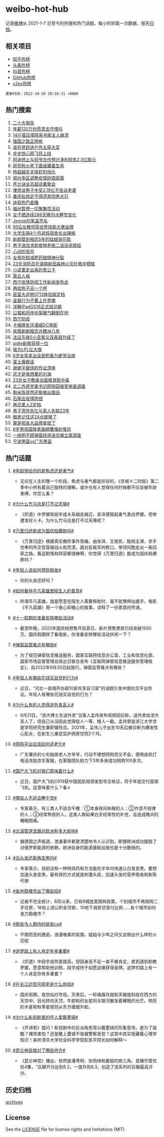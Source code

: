 # weibo-hot-hub

记录[微博](https://www.weibo.com)从 2021-1-7 日至今的热搜和热门话题。每小时抓取一次数据，按天[归档](archives)。

## 相关项目

- [知乎热榜](https://github.com/lonnyzhang423/zhihu-hot-hub)
- [头条热榜](https://github.com/lonnyzhang423/toutiao-hot-hub)
- [抖音热榜](https://github.com/lonnyzhang423/douyin-hot-hub)
- [GitHub热榜](https://github.com/lonnyzhang423/github-hot-hub)
- [v2ex热榜](https://github.com/lonnyzhang423/v2ex-hot-hub)


`更新时间：2022-10-26 20:16:31 +0800`

## 热门搜索

1. [二十大报告](https://m.weibo.cn/search?containerid=100103type%3D1%26t%3D10%26q%3D%23%E4%BA%8C%E5%8D%81%E5%A4%A7%E6%8A%A5%E5%91%8A%23&stream_entry_id=51&isnewpage=1&extparam=seat%3D1%26pos%3D0%26cate%3D10103%26filter_type%3Drealtimehot%26dgr%3D0%26c_type%3D51%26display_time%3D1666786590%26pre_seqid%3D1666786590366026574678&luicode=10000011&lfid=106003type%253D25%2526t%253D3%2526disable_hot%253D1%2526filter_type%253Drealtimehot)
1. [年薪120万你愿意去守塔吗](https://m.weibo.cn/search?containerid=100103type%3D1%26t%3D10%26q%3D%23%E5%B9%B4%E8%96%AA120%E4%B8%87%E4%BD%A0%E6%84%BF%E6%84%8F%E5%8E%BB%E5%AE%88%E5%A1%94%E5%90%97%23&stream_entry_id=31&isnewpage=1&extparam=seat%3D1%26realpos%3D1%26lcate%3D5001%26c_type%3D31%26q%3D%2523%25E5%25B9%25B4%25E8%2596%25AA120%25E4%25B8%2587%25E4%25BD%25A0%25E6%2584%25BF%25E6%2584%258F%25E5%258E%25BB%25E5%25AE%2588%25E5%25A1%2594%25E5%2590%2597%2523%26pos%3D0%26cate%3D0%26filter_type%3Drealtimehot%26flag%3D16%26band_rank%3D1%26dgr%3D0%26display_time%3D1666786590%26pre_seqid%3D1666786590366026574678&luicode=10000011&lfid=106003type%253D25%2526t%253D3%2526disable_hot%253D1%2526filter_type%253Drealtimehot)
1. [14斤猫压塌简易书架主人崩溃](https://m.weibo.cn/search?containerid=100103type%3D1%26t%3D10%26q%3D%2314%E6%96%A4%E7%8C%AB%E5%8E%8B%E5%A1%8C%E7%AE%80%E6%98%93%E4%B9%A6%E6%9E%B6%E4%B8%BB%E4%BA%BA%E5%B4%A9%E6%BA%83%23&stream_entry_id=31&isnewpage=1&extparam=seat%3D1%26realpos%3D2%26lcate%3D5001%26c_type%3D31%26q%3D%252314%25E6%2596%25A4%25E7%258C%25AB%25E5%258E%258B%25E5%25A1%258C%25E7%25AE%2580%25E6%2598%2593%25E4%25B9%25A6%25E6%259E%25B6%25E4%25B8%25BB%25E4%25BA%25BA%25E5%25B4%25A9%25E6%25BA%2583%2523%26pos%3D1%26cate%3D0%26filter_type%3Drealtimehot%26flag%3D0%26band_rank%3D2%26dgr%3D0%26display_time%3D1666786590%26pre_seqid%3D1666786590366026574678&luicode=10000011&lfid=106003type%253D25%2526t%253D3%2526disable_hot%253D1%2526filter_type%253Drealtimehot)
1. [强国之路正扬帆](https://m.weibo.cn/search?containerid=100103type%3D1%26t%3D10%26q%3D%23%E5%BC%BA%E5%9B%BD%E4%B9%8B%E8%B7%AF%E6%AD%A3%E6%89%AC%E5%B8%86%23&stream_entry_id=31&isnewpage=1&extparam=seat%3D1%26realpos%3D3%26lcate%3D5001%26c_type%3D31%26q%3D%2523%25E5%25BC%25BA%25E5%259B%25BD%25E4%25B9%258B%25E8%25B7%25AF%25E6%25AD%25A3%25E6%2589%25AC%25E5%25B8%2586%2523%26pos%3D2%26cate%3D0%26filter_type%3Drealtimehot%26flag%3D1%26band_rank%3D3%26dgr%3D0%26display_time%3D1666786590%26pre_seqid%3D1666786590366026574678&luicode=10000011&lfid=106003type%253D25%2526t%253D3%2526disable_hot%253D1%2526filter_type%253Drealtimehot)
1. [波司登舒适户外五获大奖](https://m.weibo.cn/search?containerid=100103type%3D1%26t%3D10%26q%3D%23%E6%B3%A2%E5%8F%B8%E7%99%BB%E8%88%92%E9%80%82%E6%88%B7%E5%A4%96%E4%BA%94%E8%8E%B7%E5%A4%A7%E5%A5%96%23&stream_entry_id=31&isnewpage=1&extparam=seat%3D1%26dgr%3D0%26lcate%3D5001%26c_type%3D31%26q%3D%2523%25E6%25B3%25A2%25E5%258F%25B8%25E7%2599%25BB%25E8%2588%2592%25E9%2580%2582%25E6%2588%25B7%25E5%25A4%2596%25E4%25BA%2594%25E8%258E%25B7%25E5%25A4%25A7%25E5%25A5%2596%2523%26pos%3D3%26cate%3D0%26filter_type%3Drealtimehot%26adid%3D168965%26band_rank%3D4%26topic_ad%3D1%26display_time%3D1666786590%26pre_seqid%3D1666786590366026574678&luicode=10000011&lfid=106003type%253D25%2526t%253D3%2526disable_hot%253D1%2526filter_type%253Drealtimehot)
1. [步步惊心网飞将上线](https://m.weibo.cn/search?containerid=100103type%3D1%26t%3D10%26q%3D%23%E6%AD%A5%E6%AD%A5%E6%83%8A%E5%BF%83%E7%BD%91%E9%A3%9E%E5%B0%86%E4%B8%8A%E7%BA%BF%23&stream_entry_id=31&isnewpage=1&extparam=seat%3D1%26realpos%3D4%26lcate%3D5001%26c_type%3D31%26q%3D%2523%25E6%25AD%25A5%25E6%25AD%25A5%25E6%2583%258A%25E5%25BF%2583%25E7%25BD%2591%25E9%25A3%259E%25E5%25B0%2586%25E4%25B8%258A%25E7%25BA%25BF%2523%26pos%3D4%26cate%3D0%26filter_type%3Drealtimehot%26flag%3D1%26band_rank%3D4%26dgr%3D0%26display_time%3D1666786590%26pre_seqid%3D1666786590366026574678&luicode=10000011&lfid=106003type%253D25%2526t%253D3%2526disable_hot%253D1%2526filter_type%253Drealtimehot)
1. [阿迪终止与侃爷合作预计净利损失2.5亿欧元](https://m.weibo.cn/search?containerid=100103type%3D1%26t%3D10%26q%3D%23%E9%98%BF%E8%BF%AA%E7%BB%88%E6%AD%A2%E4%B8%8E%E4%BE%83%E7%88%B7%E5%90%88%E4%BD%9C%E9%A2%84%E8%AE%A1%E5%87%80%E5%88%A9%E6%8D%9F%E5%A4%B12.5%E4%BA%BF%E6%AC%A7%E5%85%83%23&stream_entry_id=31&isnewpage=1&extparam=seat%3D1%26realpos%3D5%26lcate%3D5001%26c_type%3D31%26q%3D%2523%25E9%2598%25BF%25E8%25BF%25AA%25E7%25BB%2588%25E6%25AD%25A2%25E4%25B8%258E%25E4%25BE%2583%25E7%2588%25B7%25E5%2590%2588%25E4%25BD%259C%25E9%25A2%2584%25E8%25AE%25A1%25E5%2587%2580%25E5%2588%25A9%25E6%258D%259F%25E5%25A4%25B12.5%25E4%25BA%25BF%25E6%25AC%25A7%25E5%2585%2583%2523%26pos%3D5%26cate%3D0%26filter_type%3Drealtimehot%26flag%3D1%26band_rank%3D5%26dgr%3D0%26display_time%3D1666786590%26pre_seqid%3D1666786590366026574678&luicode=10000011&lfid=106003type%253D25%2526t%253D3%2526disable_hot%253D1%2526filter_type%253Drealtimehot)
1. [研究称火星下面或藏着生命](https://m.weibo.cn/search?containerid=100103type%3D1%26t%3D10%26q%3D%23%E7%A0%94%E7%A9%B6%E7%A7%B0%E7%81%AB%E6%98%9F%E4%B8%8B%E9%9D%A2%E6%88%96%E8%97%8F%E7%9D%80%E7%94%9F%E5%91%BD%23&stream_entry_id=31&isnewpage=1&extparam=seat%3D1%26realpos%3D6%26lcate%3D5001%26c_type%3D31%26q%3D%2523%25E7%25A0%2594%25E7%25A9%25B6%25E7%25A7%25B0%25E7%2581%25AB%25E6%2598%259F%25E4%25B8%258B%25E9%259D%25A2%25E6%2588%2596%25E8%2597%258F%25E7%259D%2580%25E7%2594%259F%25E5%2591%25BD%2523%26pos%3D6%26cate%3D0%26filter_type%3Drealtimehot%26flag%3D0%26band_rank%3D6%26dgr%3D0%26display_time%3D1666786590%26pre_seqid%3D1666786590366026574678&luicode=10000011&lfid=106003type%253D25%2526t%253D3%2526disable_hot%253D1%2526filter_type%253Drealtimehot)
1. [杨超越冬天嗦虾的快乐](https://m.weibo.cn/search?containerid=100103type%3D1%26t%3D10%26q%3D%23%E6%9D%A8%E8%B6%85%E8%B6%8A%E5%86%AC%E5%A4%A9%E5%97%A6%E8%99%BE%E7%9A%84%E5%BF%AB%E4%B9%90%23&stream_entry_id=31&isnewpage=1&extparam=seat%3D1%26dgr%3D0%26lcate%3D5001%26c_type%3D31%26q%3D%2523%25E6%259D%25A8%25E8%25B6%2585%25E8%25B6%258A%25E5%2586%25AC%25E5%25A4%25A9%25E5%2597%25A6%25E8%2599%25BE%25E7%259A%2584%25E5%25BF%25AB%25E4%25B9%2590%2523%26pos%3D7%26cate%3D0%26filter_type%3Drealtimehot%26adid%3D169069%26band_rank%3D7%26topic_ad%3D1%26display_time%3D1666786590%26pre_seqid%3D1666786590366026574678&luicode=10000011&lfid=106003type%253D25%2526t%253D3%2526disable_hot%253D1%2526filter_type%253Drealtimehot)
1. [郑州多区调整疫情防控政策](https://m.weibo.cn/search?containerid=100103type%3D1%26t%3D10%26q%3D%23%E9%83%91%E5%B7%9E%E5%A4%9A%E5%8C%BA%E8%B0%83%E6%95%B4%E7%96%AB%E6%83%85%E9%98%B2%E6%8E%A7%E6%94%BF%E7%AD%96%23&stream_entry_id=31&isnewpage=1&extparam=seat%3D1%26realpos%3D7%26lcate%3D5001%26c_type%3D31%26q%3D%2523%25E9%2583%2591%25E5%25B7%259E%25E5%25A4%259A%25E5%258C%25BA%25E8%25B0%2583%25E6%2595%25B4%25E7%2596%25AB%25E6%2583%2585%25E9%2598%25B2%25E6%258E%25A7%25E6%2594%25BF%25E7%25AD%2596%2523%26pos%3D8%26cate%3D0%26filter_type%3Drealtimehot%26flag%3D0%26band_rank%3D7%26dgr%3D0%26display_time%3D1666786590%26pre_seqid%3D1666786590366026574678&luicode=10000011&lfid=106003type%253D25%2526t%253D3%2526disable_hot%253D1%2526filter_type%253Drealtimehot)
1. [苍兰诀全员超话重聚会](https://m.weibo.cn/search?containerid=100103type%3D1%26t%3D10%26q%3D%23%E8%8B%8D%E5%85%B0%E8%AF%80%E5%85%A8%E5%91%98%E8%B6%85%E8%AF%9D%E9%87%8D%E8%81%9A%E4%BC%9A%23&stream_entry_id=31&isnewpage=1&extparam=seat%3D1%26realpos%3D8%26lcate%3D5001%26c_type%3D31%26q%3D%2523%25E8%258B%258D%25E5%2585%25B0%25E8%25AF%2580%25E5%2585%25A8%25E5%2591%2598%25E8%25B6%2585%25E8%25AF%259D%25E9%2587%258D%25E8%2581%259A%25E4%25BC%259A%2523%26pos%3D9%26cate%3D0%26filter_type%3Drealtimehot%26flag%3D0%26band_rank%3D8%26dgr%3D0%26display_time%3D1666786590%26pre_seqid%3D1666786590366026574678&luicode=10000011&lfid=106003type%253D25%2526t%253D3%2526disable_hot%253D1%2526filter_type%253Drealtimehot)
1. [律师谈男子中奖2.19亿不告诉老婆](https://m.weibo.cn/search?containerid=100103type%3D1%26t%3D10%26q%3D%23%E5%BE%8B%E5%B8%88%E8%B0%88%E7%94%B7%E5%AD%90%E4%B8%AD%E5%A5%962.19%E4%BA%BF%E4%B8%8D%E5%91%8A%E8%AF%89%E8%80%81%E5%A9%86%23&stream_entry_id=31&isnewpage=1&extparam=seat%3D1%26realpos%3D9%26lcate%3D5001%26c_type%3D31%26q%3D%2523%25E5%25BE%258B%25E5%25B8%2588%25E8%25B0%2588%25E7%2594%25B7%25E5%25AD%2590%25E4%25B8%25AD%25E5%25A5%25962.19%25E4%25BA%25BF%25E4%25B8%258D%25E5%2591%258A%25E8%25AF%2589%25E8%2580%2581%25E5%25A9%2586%2523%26pos%3D10%26cate%3D0%26filter_type%3Drealtimehot%26flag%3D0%26band_rank%3D9%26dgr%3D0%26display_time%3D1666786590%26pre_seqid%3D1666786590366026574678&luicode=10000011&lfid=106003type%253D25%2526t%253D3%2526disable_hot%253D1%2526filter_type%253Drealtimehot)
1. [重庆拟规定不得遗弃饲养犬只](https://m.weibo.cn/search?containerid=100103type%3D1%26t%3D10%26q%3D%23%E9%87%8D%E5%BA%86%E6%8B%9F%E8%A7%84%E5%AE%9A%E4%B8%8D%E5%BE%97%E9%81%97%E5%BC%83%E9%A5%B2%E5%85%BB%E7%8A%AC%E5%8F%AA%23&stream_entry_id=31&isnewpage=1&extparam=seat%3D1%26realpos%3D10%26lcate%3D5001%26c_type%3D31%26q%3D%2523%25E9%2587%258D%25E5%25BA%2586%25E6%258B%259F%25E8%25A7%2584%25E5%25AE%259A%25E4%25B8%258D%25E5%25BE%2597%25E9%2581%2597%25E5%25BC%2583%25E9%25A5%25B2%25E5%2585%25BB%25E7%258A%25AC%25E5%258F%25AA%2523%26pos%3D11%26cate%3D0%26filter_type%3Drealtimehot%26flag%3D0%26band_rank%3D10%26dgr%3D0%26display_time%3D1666786590%26pre_seqid%3D1666786590366026574678&luicode=10000011&lfid=106003type%253D25%2526t%253D3%2526disable_hot%253D1%2526filter_type%253Drealtimehot)
1. [迪丽热巴直播](https://m.weibo.cn/search?containerid=100103type%3D1%26t%3D10%26q%3D%E8%BF%AA%E4%B8%BD%E7%83%AD%E5%B7%B4%E7%9B%B4%E6%92%AD&stream_entry_id=31&isnewpage=1&extparam=seat%3D1%26realpos%3D11%26lcate%3D5001%26c_type%3D31%26q%3D%25E8%25BF%25AA%25E4%25B8%25BD%25E7%2583%25AD%25E5%25B7%25B4%25E7%259B%25B4%25E6%2592%25AD%26pos%3D12%26cate%3D0%26filter_type%3Drealtimehot%26flag%3D1%26band_rank%3D11%26dgr%3D0%26display_time%3D1666786590%26pre_seqid%3D1666786590366026574678&luicode=10000011&lfid=106003type%253D25%2526t%253D3%2526disable_hot%253D1%2526filter_type%253Drealtimehot)
1. [福州暂停一切聚集性活动](https://m.weibo.cn/search?containerid=100103type%3D1%26t%3D10%26q%3D%23%E7%A6%8F%E5%B7%9E%E6%9A%82%E5%81%9C%E4%B8%80%E5%88%87%E8%81%9A%E9%9B%86%E6%80%A7%E6%B4%BB%E5%8A%A8%23&stream_entry_id=31&isnewpage=1&extparam=seat%3D1%26realpos%3D12%26lcate%3D5001%26c_type%3D31%26q%3D%2523%25E7%25A6%258F%25E5%25B7%259E%25E6%259A%2582%25E5%2581%259C%25E4%25B8%2580%25E5%2588%2587%25E8%2581%259A%25E9%259B%2586%25E6%2580%25A7%25E6%25B4%25BB%25E5%258A%25A8%2523%26pos%3D13%26cate%3D0%26filter_type%3Drealtimehot%26flag%3D1%26band_rank%3D12%26dgr%3D0%26display_time%3D1666786590%26pre_seqid%3D1666786590366026574678&luicode=10000011&lfid=106003type%253D25%2526t%253D3%2526disable_hot%253D1%2526filter_type%253Drealtimehot)
1. [女子晒连续286天晚10点睡觉变化](https://m.weibo.cn/search?containerid=100103type%3D1%26t%3D10%26q%3D%23%E5%A5%B3%E5%AD%90%E6%99%92%E8%BF%9E%E7%BB%AD286%E5%A4%A9%E6%99%9A10%E7%82%B9%E7%9D%A1%E8%A7%89%E5%8F%98%E5%8C%96%23&stream_entry_id=31&isnewpage=1&extparam=seat%3D1%26realpos%3D13%26lcate%3D5001%26c_type%3D31%26q%3D%2523%25E5%25A5%25B3%25E5%25AD%2590%25E6%2599%2592%25E8%25BF%259E%25E7%25BB%25AD286%25E5%25A4%25A9%25E6%2599%259A10%25E7%2582%25B9%25E7%259D%25A1%25E8%25A7%2589%25E5%258F%2598%25E5%258C%2596%2523%26pos%3D14%26cate%3D0%26filter_type%3Drealtimehot%26flag%3D0%26band_rank%3D13%26dgr%3D0%26display_time%3D1666786590%26pre_seqid%3D1666786590366026574678&luicode=10000011&lfid=106003type%253D25%2526t%253D3%2526disable_hot%253D1%2526filter_type%253Drealtimehot)
1. [Jennie叼笔盖签名](https://m.weibo.cn/search?containerid=100103type%3D1%26t%3D10%26q%3D%23Jennie%E5%8F%BC%E7%AC%94%E7%9B%96%E7%AD%BE%E5%90%8D%23&stream_entry_id=31&isnewpage=1&extparam=seat%3D1%26realpos%3D14%26lcate%3D5001%26c_type%3D31%26q%3D%2523Jennie%25E5%258F%25BC%25E7%25AC%2594%25E7%259B%2596%25E7%25AD%25BE%25E5%2590%258D%2523%26pos%3D15%26cate%3D0%26filter_type%3Drealtimehot%26flag%3D1%26band_rank%3D14%26dgr%3D0%26display_time%3D1666786590%26pre_seqid%3D1666786590366026574678&luicode=10000011&lfid=106003type%253D25%2526t%253D3%2526disable_hot%253D1%2526filter_type%253Drealtimehot)
1. [95后女教师获世界技能大赛金牌](https://m.weibo.cn/search?containerid=100103type%3D1%26t%3D10%26q%3D%2395%E5%90%8E%E5%A5%B3%E6%95%99%E5%B8%88%E8%8E%B7%E4%B8%96%E7%95%8C%E6%8A%80%E8%83%BD%E5%A4%A7%E8%B5%9B%E9%87%91%E7%89%8C%23&stream_entry_id=31&isnewpage=1&extparam=seat%3D1%26realpos%3D15%26lcate%3D5001%26c_type%3D31%26q%3D%252395%25E5%2590%258E%25E5%25A5%25B3%25E6%2595%2599%25E5%25B8%2588%25E8%258E%25B7%25E4%25B8%2596%25E7%2595%258C%25E6%258A%2580%25E8%2583%25BD%25E5%25A4%25A7%25E8%25B5%259B%25E9%2587%2591%25E7%2589%258C%2523%26pos%3D16%26cate%3D0%26filter_type%3Drealtimehot%26adid%3D169159%26flag%3D0%26band_rank%3D15%26dgr%3D0%26display_time%3D1666786590%26pre_seqid%3D1666786590366026574678&luicode=10000011&lfid=106003type%253D25%2526t%253D3%2526disable_hot%253D1%2526filter_type%253Drealtimehot)
1. [大学生隔4个月返校宿舍长出辣椒](https://m.weibo.cn/search?containerid=100103type%3D1%26t%3D10%26q%3D%23%E5%A4%A7%E5%AD%A6%E7%94%9F%E9%9A%944%E4%B8%AA%E6%9C%88%E8%BF%94%E6%A0%A1%E5%AE%BF%E8%88%8D%E9%95%BF%E5%87%BA%E8%BE%A3%E6%A4%92%23&stream_entry_id=31&isnewpage=1&extparam=seat%3D1%26realpos%3D16%26lcate%3D5001%26c_type%3D31%26q%3D%2523%25E5%25A4%25A7%25E5%25AD%25A6%25E7%2594%259F%25E9%259A%25944%25E4%25B8%25AA%25E6%259C%2588%25E8%25BF%2594%25E6%25A0%25A1%25E5%25AE%25BF%25E8%2588%258D%25E9%2595%25BF%25E5%2587%25BA%25E8%25BE%25A3%25E6%25A4%2592%2523%26pos%3D17%26cate%3D0%26filter_type%3Drealtimehot%26flag%3D1%26band_rank%3D16%26dgr%3D0%26display_time%3D1666786590%26pre_seqid%3D1666786590366026574678&luicode=10000011&lfid=106003type%253D25%2526t%253D3%2526disable_hot%253D1%2526filter_type%253Drealtimehot)
1. [新郎娶到相恋5年的姑娘哭花脸](https://m.weibo.cn/search?containerid=100103type%3D1%26t%3D10%26q%3D%23%E6%96%B0%E9%83%8E%E5%A8%B6%E5%88%B0%E7%9B%B8%E6%81%8B5%E5%B9%B4%E7%9A%84%E5%A7%91%E5%A8%98%E5%93%AD%E8%8A%B1%E8%84%B8%23&stream_entry_id=31&isnewpage=1&extparam=seat%3D1%26realpos%3D17%26lcate%3D5001%26c_type%3D31%26q%3D%2523%25E6%2596%25B0%25E9%2583%258E%25E5%25A8%25B6%25E5%2588%25B0%25E7%259B%25B8%25E6%2581%258B5%25E5%25B9%25B4%25E7%259A%2584%25E5%25A7%2591%25E5%25A8%2598%25E5%2593%25AD%25E8%258A%25B1%25E8%2584%25B8%2523%26pos%3D18%26cate%3D0%26filter_type%3Drealtimehot%26flag%3D0%26band_rank%3D17%26dgr%3D0%26display_time%3D1666786590%26pre_seqid%3D1666786590366026574678&luicode=10000011&lfid=106003type%253D25%2526t%253D3%2526disable_hot%253D1%2526filter_type%253Drealtimehot)
1. [男子进店求助食物老板二话没说就给](https://m.weibo.cn/search?containerid=100103type%3D1%26t%3D10%26q%3D%23%E7%94%B7%E5%AD%90%E8%BF%9B%E5%BA%97%E6%B1%82%E5%8A%A9%E9%A3%9F%E7%89%A9%E8%80%81%E6%9D%BF%E4%BA%8C%E8%AF%9D%E6%B2%A1%E8%AF%B4%E5%B0%B1%E7%BB%99%23&stream_entry_id=31&isnewpage=1&extparam=seat%3D1%26realpos%3D18%26lcate%3D5001%26c_type%3D31%26q%3D%2523%25E7%2594%25B7%25E5%25AD%2590%25E8%25BF%259B%25E5%25BA%2597%25E6%25B1%2582%25E5%258A%25A9%25E9%25A3%259F%25E7%2589%25A9%25E8%2580%2581%25E6%259D%25BF%25E4%25BA%258C%25E8%25AF%259D%25E6%25B2%25A1%25E8%25AF%25B4%25E5%25B0%25B1%25E7%25BB%2599%2523%26pos%3D19%26cate%3D0%26filter_type%3Drealtimehot%26flag%3D1%26band_rank%3D18%26dgr%3D0%26display_time%3D1666786590%26pre_seqid%3D1666786590366026574678&luicode=10000011&lfid=106003type%253D25%2526t%253D3%2526disable_hot%253D1%2526filter_type%253Drealtimehot)
1. [心动的信号](https://m.weibo.cn/search?containerid=100103type%3D1%26t%3D10%26q%3D%23%E5%BF%83%E5%8A%A8%E7%9A%84%E4%BF%A1%E5%8F%B7%23&stream_entry_id=31&isnewpage=1&extparam=seat%3D1%26realpos%3D19%26lcate%3D5001%26c_type%3D31%26q%3D%2523%25E5%25BF%2583%25E5%258A%25A8%25E7%259A%2584%25E4%25BF%25A1%25E5%258F%25B7%2523%26pos%3D20%26cate%3D0%26filter_type%3Drealtimehot%26flag%3D1%26band_rank%3D19%26dgr%3D0%26display_time%3D1666786590%26pre_seqid%3D1666786590366026574678&luicode=10000011&lfid=106003type%253D25%2526t%253D3%2526disable_hot%253D1%2526filter_type%253Drealtimehot)
1. [女孩吃假减肥药致精神分裂](https://m.weibo.cn/search?containerid=100103type%3D1%26t%3D10%26q%3D%23%E5%A5%B3%E5%AD%A9%E5%90%83%E5%81%87%E5%87%8F%E8%82%A5%E8%8D%AF%E8%87%B4%E7%B2%BE%E7%A5%9E%E5%88%86%E8%A3%82%23&stream_entry_id=31&isnewpage=1&extparam=seat%3D1%26realpos%3D20%26lcate%3D5001%26c_type%3D31%26q%3D%2523%25E5%25A5%25B3%25E5%25AD%25A9%25E5%2590%2583%25E5%2581%2587%25E5%2587%258F%25E8%2582%25A5%25E8%258D%25AF%25E8%2587%25B4%25E7%25B2%25BE%25E7%25A5%259E%25E5%2588%2586%25E8%25A3%2582%2523%26pos%3D21%26cate%3D0%26filter_type%3Drealtimehot%26flag%3D0%26band_rank%3D20%26dgr%3D0%26display_time%3D1666786590%26pre_seqid%3D1666786590366026574678&luicode=10000011&lfid=106003type%253D25%2526t%253D3%2526disable_hot%253D1%2526filter_type%253Drealtimehot)
1. [23岁消防员在湖南新田森林火灾扑救中牺牲](https://m.weibo.cn/search?containerid=100103type%3D1%26t%3D10%26q%3D%2323%E5%B2%81%E6%B6%88%E9%98%B2%E5%91%98%E5%9C%A8%E6%B9%96%E5%8D%97%E6%96%B0%E7%94%B0%E6%A3%AE%E6%9E%97%E7%81%AB%E7%81%BE%E6%89%91%E6%95%91%E4%B8%AD%E7%89%BA%E7%89%B2%23&stream_entry_id=31&isnewpage=1&extparam=seat%3D1%26realpos%3D21%26lcate%3D5001%26c_type%3D31%26q%3D%252323%25E5%25B2%2581%25E6%25B6%2588%25E9%2598%25B2%25E5%2591%2598%25E5%259C%25A8%25E6%25B9%2596%25E5%258D%2597%25E6%2596%25B0%25E7%2594%25B0%25E6%25A3%25AE%25E6%259E%2597%25E7%2581%25AB%25E7%2581%25BE%25E6%2589%2591%25E6%2595%2591%25E4%25B8%25AD%25E7%2589%25BA%25E7%2589%25B2%2523%26pos%3D22%26cate%3D0%26filter_type%3Drealtimehot%26flag%3D1%26band_rank%3D21%26dgr%3D0%26display_time%3D1666786590%26pre_seqid%3D1666786590366026574678&luicode=10000011&lfid=106003type%253D25%2526t%253D3%2526disable_hot%253D1%2526filter_type%253Drealtimehot)
1. [小说里走出来的贵公子](https://m.weibo.cn/search?containerid=100103type%3D1%26t%3D10%26q%3D%23%E5%B0%8F%E8%AF%B4%E9%87%8C%E8%B5%B0%E5%87%BA%E6%9D%A5%E7%9A%84%E8%B4%B5%E5%85%AC%E5%AD%90%23&stream_entry_id=31&isnewpage=1&extparam=seat%3D1%26realpos%3D22%26lcate%3D5001%26c_type%3D31%26q%3D%2523%25E5%25B0%258F%25E8%25AF%25B4%25E9%2587%258C%25E8%25B5%25B0%25E5%2587%25BA%25E6%259D%25A5%25E7%259A%2584%25E8%25B4%25B5%25E5%2585%25AC%25E5%25AD%2590%2523%26pos%3D23%26cate%3D0%26filter_type%3Drealtimehot%26flag%3D0%26band_rank%3D22%26dgr%3D0%26display_time%3D1666786590%26pre_seqid%3D1666786590366026574678&luicode=10000011&lfid=106003type%253D25%2526t%253D3%2526disable_hot%253D1%2526filter_type%253Drealtimehot)
1. [第五人格](https://m.weibo.cn/search?containerid=100103type%3D1%26t%3D10%26q%3D%23%E7%AC%AC%E4%BA%94%E4%BA%BA%E6%A0%BC%23&stream_entry_id=31&isnewpage=1&extparam=seat%3D1%26realpos%3D23%26lcate%3D5001%26c_type%3D31%26q%3D%2523%25E7%25AC%25AC%25E4%25BA%2594%25E4%25BA%25BA%25E6%25A0%25BC%2523%26pos%3D24%26cate%3D0%26filter_type%3Drealtimehot%26flag%3D1%26band_rank%3D23%26dgr%3D0%26display_time%3D1666786590%26pre_seqid%3D1666786590366026574678&luicode=10000011&lfid=106003type%253D25%2526t%253D3%2526disable_hot%253D1%2526filter_type%253Drealtimehot)
1. [西宁疫情防控工作新闻发布会](https://m.weibo.cn/search?containerid=100103type%3D1%26t%3D10%26q%3D%23%E8%A5%BF%E5%AE%81%E7%96%AB%E6%83%85%E9%98%B2%E6%8E%A7%E5%B7%A5%E4%BD%9C%E6%96%B0%E9%97%BB%E5%8F%91%E5%B8%83%E4%BC%9A%23&stream_entry_id=31&isnewpage=1&extparam=seat%3D1%26realpos%3D24%26lcate%3D5001%26c_type%3D31%26q%3D%2523%25E8%25A5%25BF%25E5%25AE%2581%25E7%2596%25AB%25E6%2583%2585%25E9%2598%25B2%25E6%258E%25A7%25E5%25B7%25A5%25E4%25BD%259C%25E6%2596%25B0%25E9%2597%25BB%25E5%258F%2591%25E5%25B8%2583%25E4%25BC%259A%2523%26pos%3D25%26cate%3D0%26filter_type%3Drealtimehot%26flag%3D0%26band_rank%3D24%26dgr%3D0%26display_time%3D1666786590%26pre_seqid%3D1666786590366026574678&luicode=10000011&lfid=106003type%253D25%2526t%253D3%2526disable_hot%253D1%2526filter_type%253Drealtimehot)
1. [再给狗子买一个吧](https://m.weibo.cn/search?containerid=100103type%3D1%26t%3D10%26q%3D%23%E5%86%8D%E7%BB%99%E7%8B%97%E5%AD%90%E4%B9%B0%E4%B8%80%E4%B8%AA%E5%90%A7%23&stream_entry_id=31&isnewpage=1&extparam=seat%3D1%26realpos%3D25%26lcate%3D5001%26c_type%3D31%26q%3D%2523%25E5%2586%258D%25E7%25BB%2599%25E7%258B%2597%25E5%25AD%2590%25E4%25B9%25B0%25E4%25B8%2580%25E4%25B8%25AA%25E5%2590%25A7%2523%26pos%3D26%26cate%3D0%26filter_type%3Drealtimehot%26flag%3D0%26band_rank%3D25%26dgr%3D0%26display_time%3D1666786590%26pre_seqid%3D1666786590366026574678&luicode=10000011&lfid=106003type%253D25%2526t%253D3%2526disable_hot%253D1%2526filter_type%253Drealtimehot)
1. [密室大逃脱0713体验版定档](https://m.weibo.cn/search?containerid=100103type%3D1%26t%3D10%26q%3D%23%E5%AF%86%E5%AE%A4%E5%A4%A7%E9%80%83%E8%84%B10713%E4%BD%93%E9%AA%8C%E7%89%88%E5%AE%9A%E6%A1%A3%23&stream_entry_id=31&isnewpage=1&extparam=seat%3D1%26realpos%3D26%26lcate%3D5001%26c_type%3D31%26q%3D%2523%25E5%25AF%2586%25E5%25AE%25A4%25E5%25A4%25A7%25E9%2580%2583%25E8%2584%25B10713%25E4%25BD%2593%25E9%25AA%258C%25E7%2589%2588%25E5%25AE%259A%25E6%25A1%25A3%2523%26pos%3D27%26cate%3D0%26filter_type%3Drealtimehot%26flag%3D0%26band_rank%3D26%26dgr%3D0%26display_time%3D1666786590%26pre_seqid%3D1666786590366026574678&luicode=10000011&lfid=106003type%253D25%2526t%253D3%2526disable_hot%253D1%2526filter_type%253Drealtimehot)
1. [金晨行为不要上升罗娜](https://m.weibo.cn/search?containerid=100103type%3D1%26t%3D10%26q%3D%23%E9%87%91%E6%99%A8%E8%A1%8C%E4%B8%BA%E4%B8%8D%E8%A6%81%E4%B8%8A%E5%8D%87%E7%BD%97%E5%A8%9C%23&stream_entry_id=31&isnewpage=1&extparam=seat%3D1%26realpos%3D27%26lcate%3D5001%26c_type%3D31%26q%3D%2523%25E9%2587%2591%25E6%2599%25A8%25E8%25A1%258C%25E4%25B8%25BA%25E4%25B8%258D%25E8%25A6%2581%25E4%25B8%258A%25E5%258D%2587%25E7%25BD%2597%25E5%25A8%259C%2523%26pos%3D28%26cate%3D0%26filter_type%3Drealtimehot%26flag%3D1%26band_rank%3D27%26dgr%3D0%26display_time%3D1666786590%26pre_seqid%3D1666786590366026574678&luicode=10000011&lfid=106003type%253D25%2526t%253D3%2526disable_hot%253D1%2526filter_type%253Drealtimehot)
1. [详解iPadOS16正式版功能](https://m.weibo.cn/search?containerid=100103type%3D1%26t%3D10%26q%3D%23%E8%AF%A6%E8%A7%A3iPadOS16%E6%AD%A3%E5%BC%8F%E7%89%88%E5%8A%9F%E8%83%BD%23&stream_entry_id=31&isnewpage=1&extparam=seat%3D1%26realpos%3D28%26lcate%3D5001%26c_type%3D31%26q%3D%2523%25E8%25AF%25A6%25E8%25A7%25A3iPadOS16%25E6%25AD%25A3%25E5%25BC%258F%25E7%2589%2588%25E5%258A%259F%25E8%2583%25BD%2523%26pos%3D29%26cate%3D0%26filter_type%3Drealtimehot%26flag%3D1%26band_rank%3D28%26dgr%3D0%26display_time%3D1666786590%26pre_seqid%3D1666786590366026574678&luicode=10000011&lfid=106003type%253D25%2526t%253D3%2526disable_hot%253D1%2526filter_type%253Drealtimehot)
1. [公猫和同伴吵架被气翻倒在地](https://m.weibo.cn/search?containerid=100103type%3D1%26t%3D10%26q%3D%23%E5%85%AC%E7%8C%AB%E5%92%8C%E5%90%8C%E4%BC%B4%E5%90%B5%E6%9E%B6%E8%A2%AB%E6%B0%94%E7%BF%BB%E5%80%92%E5%9C%A8%E5%9C%B0%23&stream_entry_id=31&isnewpage=1&extparam=seat%3D1%26realpos%3D29%26lcate%3D5001%26c_type%3D31%26q%3D%2523%25E5%2585%25AC%25E7%258C%25AB%25E5%2592%258C%25E5%2590%258C%25E4%25BC%25B4%25E5%2590%25B5%25E6%259E%25B6%25E8%25A2%25AB%25E6%25B0%2594%25E7%25BF%25BB%25E5%2580%2592%25E5%259C%25A8%25E5%259C%25B0%2523%26pos%3D30%26cate%3D0%26filter_type%3Drealtimehot%26flag%3D1%26band_rank%3D29%26dgr%3D0%26display_time%3D1666786590%26pre_seqid%3D1666786590366026574678&luicode=10000011&lfid=106003type%253D25%2526t%253D3%2526disable_hot%253D1%2526filter_type%253Drealtimehot)
1. [西宁防疫](https://m.weibo.cn/search?containerid=100103type%3D1%26t%3D10%26q%3D%23%E8%A5%BF%E5%AE%81%E9%98%B2%E7%96%AB%23&stream_entry_id=31&isnewpage=1&extparam=seat%3D1%26realpos%3D30%26lcate%3D5001%26c_type%3D31%26q%3D%2523%25E8%25A5%25BF%25E5%25AE%2581%25E9%2598%25B2%25E7%2596%25AB%2523%26pos%3D31%26cate%3D0%26filter_type%3Drealtimehot%26flag%3D0%26band_rank%3D30%26dgr%3D0%26display_time%3D1666786590%26pre_seqid%3D1666786590366026574678&luicode=10000011&lfid=106003type%253D25%2526t%253D3%2526disable_hot%253D1%2526filter_type%253Drealtimehot)
1. [卡梅隆批评漫威DC电影](https://m.weibo.cn/search?containerid=100103type%3D1%26t%3D10%26q%3D%23%E5%8D%A1%E6%A2%85%E9%9A%86%E6%89%B9%E8%AF%84%E6%BC%AB%E5%A8%81DC%E7%94%B5%E5%BD%B1%23&stream_entry_id=31&isnewpage=1&extparam=seat%3D1%26realpos%3D31%26lcate%3D5001%26c_type%3D31%26q%3D%2523%25E5%258D%25A1%25E6%25A2%2585%25E9%259A%2586%25E6%2589%25B9%25E8%25AF%2584%25E6%25BC%25AB%25E5%25A8%2581DC%25E7%2594%25B5%25E5%25BD%25B1%2523%26pos%3D32%26cate%3D0%26filter_type%3Drealtimehot%26flag%3D0%26band_rank%3D31%26dgr%3D0%26display_time%3D1666786590%26pre_seqid%3D1666786590366026574678&luicode=10000011&lfid=106003type%253D25%2526t%253D3%2526disable_hot%253D1%2526filter_type%253Drealtimehot)
1. [宋茜新剧暗恋许魏洲八年](https://m.weibo.cn/search?containerid=100103type%3D1%26t%3D10%26q%3D%23%E5%AE%8B%E8%8C%9C%E6%96%B0%E5%89%A7%E6%9A%97%E6%81%8B%E8%AE%B8%E9%AD%8F%E6%B4%B2%E5%85%AB%E5%B9%B4%23&stream_entry_id=31&isnewpage=1&extparam=seat%3D1%26realpos%3D32%26lcate%3D5001%26c_type%3D31%26q%3D%2523%25E5%25AE%258B%25E8%258C%259C%25E6%2596%25B0%25E5%2589%25A7%25E6%259A%2597%25E6%2581%258B%25E8%25AE%25B8%25E9%25AD%258F%25E6%25B4%25B2%25E5%2585%25AB%25E5%25B9%25B4%2523%26pos%3D33%26cate%3D0%26filter_type%3Drealtimehot%26flag%3D0%26band_rank%3D32%26dgr%3D0%26display_time%3D1666786590%26pre_seqid%3D1666786590366026574678&luicode=10000011&lfid=106003type%253D25%2526t%253D3%2526disable_hot%253D1%2526filter_type%253Drealtimehot)
1. [法证先锋5小丑案又双叒叕升级了](https://m.weibo.cn/search?containerid=100103type%3D1%26t%3D10%26q%3D%23%E6%B3%95%E8%AF%81%E5%85%88%E9%94%8B5%E5%B0%8F%E4%B8%91%E6%A1%88%E5%8F%88%E5%8F%8C%E5%8F%92%E5%8F%95%E5%8D%87%E7%BA%A7%E4%BA%86%23&stream_entry_id=31&isnewpage=1&extparam=seat%3D1%26realpos%3D33%26lcate%3D5001%26c_type%3D31%26q%3D%2523%25E6%25B3%2595%25E8%25AF%2581%25E5%2585%2588%25E9%2594%258B5%25E5%25B0%258F%25E4%25B8%2591%25E6%25A1%2588%25E5%258F%2588%25E5%258F%258C%25E5%258F%2592%25E5%258F%2595%25E5%258D%2587%25E7%25BA%25A7%25E4%25BA%2586%2523%26pos%3D34%26cate%3D0%26filter_type%3Drealtimehot%26flag%3D0%26band_rank%3D33%26dgr%3D0%26display_time%3D1666786590%26pre_seqid%3D1666786590366026574678&luicode=10000011&lfid=106003type%253D25%2526t%253D3%2526disable_hot%253D1%2526filter_type%253Drealtimehot)
1. [gidle新歌获得一位](https://m.weibo.cn/search?containerid=100103type%3D1%26t%3D10%26q%3D%23gidle%E6%96%B0%E6%AD%8C%E8%8E%B7%E5%BE%97%E4%B8%80%E4%BD%8D%23&stream_entry_id=31&isnewpage=1&extparam=seat%3D1%26realpos%3D34%26lcate%3D5001%26c_type%3D31%26q%3D%2523gidle%25E6%2596%25B0%25E6%25AD%258C%25E8%258E%25B7%25E5%25BE%2597%25E4%25B8%2580%25E4%25BD%258D%2523%26pos%3D35%26cate%3D0%26filter_type%3Drealtimehot%26flag%3D1%26band_rank%3D34%26dgr%3D0%26display_time%3D1666786590%26pre_seqid%3D1666786590366026574678&luicode=10000011&lfid=106003type%253D25%2526t%253D3%2526disable_hot%253D1%2526filter_type%253Drealtimehot)
1. [我为LPL扛大旗](https://m.weibo.cn/search?containerid=100103type%3D1%26t%3D10%26q%3D%23%E6%88%91%E4%B8%BALPL%E6%89%9B%E5%A4%A7%E6%97%97%23&stream_entry_id=31&isnewpage=1&extparam=seat%3D1%26realpos%3D35%26lcate%3D5001%26c_type%3D31%26q%3D%2523%25E6%2588%2591%25E4%25B8%25BALPL%25E6%2589%259B%25E5%25A4%25A7%25E6%2597%2597%2523%26pos%3D36%26cate%3D0%26filter_type%3Drealtimehot%26flag%3D0%26band_rank%3D35%26dgr%3D0%26display_time%3D1666786590%26pre_seqid%3D1666786590366026574678&luicode=10000011&lfid=106003type%253D25%2526t%253D3%2526disable_hot%253D1%2526filter_type%253Drealtimehot)
1. [8岁女孩拿出全部积蓄为姥爷治病](https://m.weibo.cn/search?containerid=100103type%3D1%26t%3D10%26q%3D%238%E5%B2%81%E5%A5%B3%E5%AD%A9%E6%8B%BF%E5%87%BA%E5%85%A8%E9%83%A8%E7%A7%AF%E8%93%84%E4%B8%BA%E5%A7%A5%E7%88%B7%E6%B2%BB%E7%97%85%23&stream_entry_id=31&isnewpage=1&extparam=seat%3D1%26realpos%3D36%26lcate%3D5001%26c_type%3D31%26q%3D%25238%25E5%25B2%2581%25E5%25A5%25B3%25E5%25AD%25A9%25E6%258B%25BF%25E5%2587%25BA%25E5%2585%25A8%25E9%2583%25A8%25E7%25A7%25AF%25E8%2593%2584%25E4%25B8%25BA%25E5%25A7%25A5%25E7%2588%25B7%25E6%25B2%25BB%25E7%2597%2585%2523%26pos%3D37%26cate%3D0%26filter_type%3Drealtimehot%26flag%3D0%26band_rank%3D36%26dgr%3D0%26display_time%3D1666786590%26pre_seqid%3D1666786590366026574678&luicode=10000011&lfid=106003type%253D25%2526t%253D3%2526disable_hot%253D1%2526filter_type%253Drealtimehot)
1. [富士康辟谣](https://m.weibo.cn/search?containerid=100103type%3D1%26t%3D10%26q%3D%23%E5%AF%8C%E5%A3%AB%E5%BA%B7%E8%BE%9F%E8%B0%A3%23&stream_entry_id=31&isnewpage=1&extparam=seat%3D1%26realpos%3D37%26lcate%3D5001%26c_type%3D31%26q%3D%2523%25E5%25AF%258C%25E5%25A3%25AB%25E5%25BA%25B7%25E8%25BE%259F%25E8%25B0%25A3%2523%26pos%3D38%26cate%3D0%26filter_type%3Drealtimehot%26flag%3D0%26band_rank%3D37%26dgr%3D0%26display_time%3D1666786590%26pre_seqid%3D1666786590366026574678&luicode=10000011&lfid=106003type%253D25%2526t%253D3%2526disable_hot%253D1%2526filter_type%253Drealtimehot)
1. [谢谢平替侠的作业清单](https://m.weibo.cn/search?containerid=100103type%3D1%26t%3D10%26q%3D%23%E8%B0%A2%E8%B0%A2%E5%B9%B3%E6%9B%BF%E4%BE%A0%E7%9A%84%E4%BD%9C%E4%B8%9A%E6%B8%85%E5%8D%95%23&stream_entry_id=31&isnewpage=1&extparam=seat%3D1%26realpos%3D38%26lcate%3D5001%26c_type%3D31%26q%3D%2523%25E8%25B0%25A2%25E8%25B0%25A2%25E5%25B9%25B3%25E6%259B%25BF%25E4%25BE%25A0%25E7%259A%2584%25E4%25BD%259C%25E4%25B8%259A%25E6%25B8%2585%25E5%258D%2595%2523%26pos%3D39%26cate%3D0%26filter_type%3Drealtimehot%26flag%3D0%26band_rank%3D38%26dgr%3D0%26display_time%3D1666786590%26pre_seqid%3D1666786590366026574678&luicode=10000011&lfid=106003type%253D25%2526t%253D3%2526disable_hot%253D1%2526filter_type%253Drealtimehot)
1. [这才是我想要的刘海](https://m.weibo.cn/search?containerid=100103type%3D1%26t%3D10%26q%3D%23%E8%BF%99%E6%89%8D%E6%98%AF%E6%88%91%E6%83%B3%E8%A6%81%E7%9A%84%E5%88%98%E6%B5%B7%23&stream_entry_id=31&isnewpage=1&extparam=seat%3D1%26realpos%3D39%26lcate%3D5001%26c_type%3D31%26q%3D%2523%25E8%25BF%2599%25E6%2589%258D%25E6%2598%25AF%25E6%2588%2591%25E6%2583%25B3%25E8%25A6%2581%25E7%259A%2584%25E5%2588%2598%25E6%25B5%25B7%2523%26pos%3D40%26cate%3D0%26filter_type%3Drealtimehot%26flag%3D0%26band_rank%3D39%26dgr%3D0%26display_time%3D1666786590%26pre_seqid%3D1666786590366026574678&luicode=10000011&lfid=106003type%253D25%2526t%253D3%2526disable_hot%253D1%2526filter_type%253Drealtimehot)
1. [23岁女子敷美白面膜肾脏中毒](https://m.weibo.cn/search?containerid=100103type%3D1%26t%3D10%26q%3D%2323%E5%B2%81%E5%A5%B3%E5%AD%90%E6%95%B7%E7%BE%8E%E7%99%BD%E9%9D%A2%E8%86%9C%E8%82%BE%E8%84%8F%E4%B8%AD%E6%AF%92%23&stream_entry_id=31&isnewpage=1&extparam=seat%3D1%26realpos%3D40%26lcate%3D5001%26c_type%3D31%26q%3D%252323%25E5%25B2%2581%25E5%25A5%25B3%25E5%25AD%2590%25E6%2595%25B7%25E7%25BE%258E%25E7%2599%25BD%25E9%259D%25A2%25E8%2586%259C%25E8%2582%25BE%25E8%2584%258F%25E4%25B8%25AD%25E6%25AF%2592%2523%26pos%3D41%26cate%3D0%26filter_type%3Drealtimehot%26flag%3D0%26band_rank%3D40%26dgr%3D0%26display_time%3D1666786590%26pre_seqid%3D1666786590366026574678&luicode=10000011&lfid=106003type%253D25%2526t%253D3%2526disable_hot%253D1%2526filter_type%253Drealtimehot)
1. [北二外原党委书记顾晓园接受审查调查](https://m.weibo.cn/search?containerid=100103type%3D1%26t%3D10%26q%3D%23%E5%8C%97%E4%BA%8C%E5%A4%96%E5%8E%9F%E5%85%9A%E5%A7%94%E4%B9%A6%E8%AE%B0%E9%A1%BE%E6%99%93%E5%9B%AD%E6%8E%A5%E5%8F%97%E5%AE%A1%E6%9F%A5%E8%B0%83%E6%9F%A5%23&stream_entry_id=31&isnewpage=1&extparam=seat%3D1%26realpos%3D41%26lcate%3D5001%26c_type%3D31%26q%3D%2523%25E5%258C%2597%25E4%25BA%258C%25E5%25A4%2596%25E5%258E%259F%25E5%2585%259A%25E5%25A7%2594%25E4%25B9%25A6%25E8%25AE%25B0%25E9%25A1%25BE%25E6%2599%2593%25E5%259B%25AD%25E6%258E%25A5%25E5%258F%2597%25E5%25AE%25A1%25E6%259F%25A5%25E8%25B0%2583%25E6%259F%25A5%2523%26pos%3D42%26cate%3D0%26filter_type%3Drealtimehot%26flag%3D0%26band_rank%3D41%26dgr%3D0%26display_time%3D1666786590%26pre_seqid%3D1666786590366026574678&luicode=10000011&lfid=106003type%253D25%2526t%253D3%2526disable_hot%253D1%2526filter_type%253Drealtimehot)
1. [剩米饭竟然还能做出甜品](https://m.weibo.cn/search?containerid=100103type%3D1%26t%3D10%26q%3D%23%E5%89%A9%E7%B1%B3%E9%A5%AD%E7%AB%9F%E7%84%B6%E8%BF%98%E8%83%BD%E5%81%9A%E5%87%BA%E7%94%9C%E5%93%81%23&stream_entry_id=31&isnewpage=1&extparam=seat%3D1%26realpos%3D42%26lcate%3D5001%26c_type%3D31%26q%3D%2523%25E5%2589%25A9%25E7%25B1%25B3%25E9%25A5%25AD%25E7%25AB%259F%25E7%2584%25B6%25E8%25BF%2598%25E8%2583%25BD%25E5%2581%259A%25E5%2587%25BA%25E7%2594%259C%25E5%2593%2581%2523%26pos%3D43%26cate%3D0%26filter_type%3Drealtimehot%26flag%3D0%26band_rank%3D42%26dgr%3D0%26display_time%3D1666786590%26pre_seqid%3D1666786590366026574678&luicode=10000011&lfid=106003type%253D25%2526t%253D3%2526disable_hot%253D1%2526filter_type%253Drealtimehot)
1. [石家庄疫情防控](https://m.weibo.cn/search?containerid=100103type%3D1%26t%3D10%26q%3D%23%E7%9F%B3%E5%AE%B6%E5%BA%84%E7%96%AB%E6%83%85%E9%98%B2%E6%8E%A7%23&stream_entry_id=31&isnewpage=1&extparam=seat%3D1%26realpos%3D43%26lcate%3D5001%26c_type%3D31%26q%3D%2523%25E7%259F%25B3%25E5%25AE%25B6%25E5%25BA%2584%25E7%2596%25AB%25E6%2583%2585%25E9%2598%25B2%25E6%258E%25A7%2523%26pos%3D44%26cate%3D0%26filter_type%3Drealtimehot%26flag%3D0%26band_rank%3D43%26dgr%3D0%26display_time%3D1666786590%26pre_seqid%3D1666786590366026574678&luicode=10000011&lfid=106003type%253D25%2526t%253D3%2526disable_hot%253D1%2526filter_type%253Drealtimehot)
1. [再见爱人2定档](https://m.weibo.cn/search?containerid=100103type%3D1%26t%3D10%26q%3D%23%E5%86%8D%E8%A7%81%E7%88%B1%E4%BA%BA2%E5%AE%9A%E6%A1%A3%23&stream_entry_id=31&isnewpage=1&extparam=seat%3D1%26realpos%3D44%26lcate%3D5001%26c_type%3D31%26q%3D%2523%25E5%2586%258D%25E8%25A7%2581%25E7%2588%25B1%25E4%25BA%25BA2%25E5%25AE%259A%25E6%25A1%25A3%2523%26pos%3D45%26cate%3D0%26filter_type%3Drealtimehot%26flag%3D0%26band_rank%3D44%26dgr%3D0%26display_time%3D1666786590%26pre_seqid%3D1666786590366026574678&luicode=10000011&lfid=106003type%253D25%2526t%253D3%2526disable_hot%253D1%2526filter_type%253Drealtimehot)
1. [男子意外失忆与家人失联23年](https://m.weibo.cn/search?containerid=100103type%3D1%26t%3D10%26q%3D%23%E7%94%B7%E5%AD%90%E6%84%8F%E5%A4%96%E5%A4%B1%E5%BF%86%E4%B8%8E%E5%AE%B6%E4%BA%BA%E5%A4%B1%E8%81%9423%E5%B9%B4%23&stream_entry_id=31&isnewpage=1&extparam=seat%3D1%26realpos%3D45%26lcate%3D5001%26c_type%3D31%26q%3D%2523%25E7%2594%25B7%25E5%25AD%2590%25E6%2584%258F%25E5%25A4%2596%25E5%25A4%25B1%25E5%25BF%2586%25E4%25B8%258E%25E5%25AE%25B6%25E4%25BA%25BA%25E5%25A4%25B1%25E8%2581%259423%25E5%25B9%25B4%2523%26pos%3D46%26cate%3D0%26filter_type%3Drealtimehot%26flag%3D1%26band_rank%3D45%26dgr%3D0%26display_time%3D1666786590%26pre_seqid%3D1666786590366026574678&luicode=10000011&lfid=106003type%253D25%2526t%253D3%2526disable_hot%253D1%2526filter_type%253Drealtimehot)
1. [租房记住这24点就够了](https://m.weibo.cn/search?containerid=100103type%3D1%26t%3D10%26q%3D%23%E7%A7%9F%E6%88%BF%E8%AE%B0%E4%BD%8F%E8%BF%9924%E7%82%B9%E5%B0%B1%E5%A4%9F%E4%BA%86%23&stream_entry_id=31&isnewpage=1&extparam=seat%3D1%26realpos%3D46%26lcate%3D5001%26c_type%3D31%26q%3D%2523%25E7%25A7%259F%25E6%2588%25BF%25E8%25AE%25B0%25E4%25BD%258F%25E8%25BF%259924%25E7%2582%25B9%25E5%25B0%25B1%25E5%25A4%259F%25E4%25BA%2586%2523%26pos%3D47%26cate%3D0%26filter_type%3Drealtimehot%26flag%3D1%26band_rank%3D46%26dgr%3D0%26display_time%3D1666786590%26pre_seqid%3D1666786590366026574678&luicode=10000011&lfid=106003type%253D25%2526t%253D3%2526disable_hot%253D1%2526filter_type%253Drealtimehot)
1. [算是把各大品牌拿捏了](https://m.weibo.cn/search?containerid=100103type%3D1%26t%3D10%26q%3D%23%E7%AE%97%E6%98%AF%E6%8A%8A%E5%90%84%E5%A4%A7%E5%93%81%E7%89%8C%E6%8B%BF%E6%8D%8F%E4%BA%86%23&stream_entry_id=31&isnewpage=1&extparam=seat%3D1%26realpos%3D47%26lcate%3D5001%26c_type%3D31%26q%3D%2523%25E7%25AE%2597%25E6%2598%25AF%25E6%258A%258A%25E5%2590%2584%25E5%25A4%25A7%25E5%2593%2581%25E7%2589%258C%25E6%258B%25BF%25E6%258D%258F%25E4%25BA%2586%2523%26pos%3D48%26cate%3D0%26filter_type%3Drealtimehot%26flag%3D1%26band_rank%3D47%26dgr%3D0%26display_time%3D1666786590%26pre_seqid%3D1666786590366026574678&luicode=10000011&lfid=106003type%253D25%2526t%253D3%2526disable_hot%253D1%2526filter_type%253Drealtimehot)
1. [8岁男孩圆珠笔画螃蟹惟妙惟肖](https://m.weibo.cn/search?containerid=100103type%3D1%26t%3D10%26q%3D%238%E5%B2%81%E7%94%B7%E5%AD%A9%E5%9C%86%E7%8F%A0%E7%AC%94%E7%94%BB%E8%9E%83%E8%9F%B9%E6%83%9F%E5%A6%99%E6%83%9F%E8%82%96%23&stream_entry_id=31&isnewpage=1&extparam=seat%3D1%26realpos%3D48%26lcate%3D5001%26c_type%3D31%26q%3D%25238%25E5%25B2%2581%25E7%2594%25B7%25E5%25AD%25A9%25E5%259C%2586%25E7%258F%25A0%25E7%25AC%2594%25E7%2594%25BB%25E8%259E%2583%25E8%259F%25B9%25E6%2583%259F%25E5%25A6%2599%25E6%2583%259F%25E8%2582%2596%2523%26pos%3D49%26cate%3D0%26filter_type%3Drealtimehot%26flag%3D0%26band_rank%3D48%26dgr%3D0%26display_time%3D1666786590%26pre_seqid%3D1666786590366026574678&luicode=10000011&lfid=106003type%253D25%2526t%253D3%2526disable_hot%253D1%2526filter_type%253Drealtimehot)
1. [一病例不顾弹窗绕道进京被立案调查](https://m.weibo.cn/search?containerid=100103type%3D1%26t%3D10%26q%3D%23%E4%B8%80%E7%97%85%E4%BE%8B%E4%B8%8D%E9%A1%BE%E5%BC%B9%E7%AA%97%E7%BB%95%E9%81%93%E8%BF%9B%E4%BA%AC%E8%A2%AB%E7%AB%8B%E6%A1%88%E8%B0%83%E6%9F%A5%23&stream_entry_id=31&isnewpage=1&extparam=seat%3D1%26realpos%3D49%26lcate%3D5001%26c_type%3D31%26q%3D%2523%25E4%25B8%2580%25E7%2597%2585%25E4%25BE%258B%25E4%25B8%258D%25E9%25A1%25BE%25E5%25BC%25B9%25E7%25AA%2597%25E7%25BB%2595%25E9%2581%2593%25E8%25BF%259B%25E4%25BA%25AC%25E8%25A2%25AB%25E7%25AB%258B%25E6%25A1%2588%25E8%25B0%2583%25E6%259F%25A5%2523%26pos%3D50%26cate%3D0%26filter_type%3Drealtimehot%26flag%3D0%26band_rank%3D49%26dgr%3D0%26display_time%3D1666786590%26pre_seqid%3D1666786590366026574678&luicode=10000011&lfid=106003type%253D25%2526t%253D3%2526disable_hot%253D1%2526filter_type%253Drealtimehot)
1. [宁波男篮vs广东男篮](https://m.weibo.cn/search?containerid=100103type%3D1%26t%3D10%26q%3D%23%E5%AE%81%E6%B3%A2%E7%94%B7%E7%AF%AEvs%E5%B9%BF%E4%B8%9C%E7%94%B7%E7%AF%AE%23&stream_entry_id=31&isnewpage=1&extparam=seat%3D1%26realpos%3D50%26lcate%3D5001%26c_type%3D31%26q%3D%2523%25E5%25AE%2581%25E6%25B3%25A2%25E7%2594%25B7%25E7%25AF%25AEvs%25E5%25B9%25BF%25E4%25B8%259C%25E7%2594%25B7%25E7%25AF%25AE%2523%26pos%3D51%26cate%3D0%26filter_type%3Drealtimehot%26flag%3D1%26band_rank%3D50%26dgr%3D0%26display_time%3D1666786590%26pre_seqid%3D1666786590366026574678&luicode=10000011&lfid=106003type%253D25%2526t%253D3%2526disable_hot%253D1%2526filter_type%253Drealtimehot)

## 热门话题

1. [#年龄带给你的是焦虑还是勇气#](https://m.weibo.cn/search?containerid=231522type%3D1%26t%3D10%26q%3D%23%E5%B9%B4%E9%BE%84%E5%B8%A6%E7%BB%99%E4%BD%A0%E7%9A%84%E6%98%AF%E7%84%A6%E8%99%91%E8%BF%98%E6%98%AF%E5%8B%87%E6%B0%94%23&stream_entry_id=128&isnewpage=1&extparam=seat%3D1%26pos%3D1-0-0%26cate%3D5004%26unitid%3D1664619638229%26dgr%3D0%26lcate%3D5004%26c_type%3D128%26display_time%3D1666786591%26pre_seqid%3D1666786591507014644309&luicode=10000011&lfid=231648_-_4)
    - 无论在人生的哪一个阶段，焦虑与勇气都是并存的，《京城十二时辰》第二季中小柯有着自己独特的理解，或许也有人觉得任何时候都不应该被年龄束缚，你怎么看？

1. [#为什么竹马总是打不过天降#](https://m.weibo.cn/search?containerid=231522type%3D1%26t%3D10%26q%3D%23%E4%B8%BA%E4%BB%80%E4%B9%88%E7%AB%B9%E9%A9%AC%E6%80%BB%E6%98%AF%E6%89%93%E4%B8%8D%E8%BF%87%E5%A4%A9%E9%99%8D%23&stream_entry_id=128&isnewpage=1&extparam=seat%3D1%26pos%3D1-0-1%26cate%3D5004%26unitid%3D1664771724501%26dgr%3D0%26lcate%3D5004%26c_type%3D128%26display_time%3D1666786591%26pre_seqid%3D1666786591507014644309&luicode=10000011&lfid=231648_-_4)
    - 《炽道》中罗娜和段宇成关系越走越近，吴泽便鼓起勇气表白罗娜，但惨遭发好人卡。为什么竹马总是打不过天降呢？

1. [#万里归途能成为国庆档爆款吗#](https://m.weibo.cn/search?containerid=231522type%3D1%26t%3D10%26q%3D%23%E4%B8%87%E9%87%8C%E5%BD%92%E9%80%94%E8%83%BD%E6%88%90%E4%B8%BA%E5%9B%BD%E5%BA%86%E6%A1%A3%E7%88%86%E6%AC%BE%E5%90%97%23&stream_entry_id=128&isnewpage=1&extparam=seat%3D1%26pos%3D1-0-2%26cate%3D5004%26unitid%3D44847%26dgr%3D0%26lcate%3D5004%26c_type%3D128%26display_time%3D1666786591%26pre_seqid%3D1666786591507014644309&luicode=10000011&lfid=231648_-_4)
    - 《万里归途》根据真实撤侨事件改编，由张译、王俊凯、殷桃主演，赤手空拳的外交官穿越战火和荒漠，面对反叛军的枪口，带领同胞走出一条回家之路。看这剧情和阵容都很棒啊，你觉得《万里归途》能成为国庆档爆款吗？

1. [#年轻人该如何预防脱发#](https://m.weibo.cn/search?containerid=231522type%3D1%26t%3D10%26q%3D%23%E5%B9%B4%E8%BD%BB%E4%BA%BA%E8%AF%A5%E5%A6%82%E4%BD%95%E9%A2%84%E9%98%B2%E8%84%B1%E5%8F%91%23&stream_entry_id=128&isnewpage=1&extparam=seat%3D1%26pos%3D1-0-3%26cate%3D5004%26unitid%3D44834%26dgr%3D0%26lcate%3D5004%26c_type%3D128%26display_time%3D1666786591%26pre_seqid%3D1666786591507014644309&luicode=10000011&lfid=231648_-_4)
    - 你的头发还好吗？

1. [#如何看待平凡英雄里陌生人的善意#](https://m.weibo.cn/search?containerid=231522type%3D1%26t%3D10%26q%3D%23%E5%A6%82%E4%BD%95%E7%9C%8B%E5%BE%85%E5%B9%B3%E5%87%A1%E8%8B%B1%E9%9B%84%E9%87%8C%E9%99%8C%E7%94%9F%E4%BA%BA%E7%9A%84%E5%96%84%E6%84%8F%23&stream_entry_id=128&isnewpage=1&extparam=seat%3D1%26pos%3D1-0-4%26cate%3D5004%26unitid%3D1664717126325%26dgr%3D0%26lcate%3D5004%26c_type%3D128%26display_time%3D1666786591%26pre_seqid%3D1666786591507014644309&luicode=10000011&lfid=231648_-_4)
    - 所谓平凡英雄，就是愿意在陌生人需要帮助时，毫不犹豫伸出援手。电影《平凡英雄》用一个揪心却暖心的故事，诠释了一份善意的传递。

1. [#十一假期你准备安排哪些活动#](https://m.weibo.cn/search?containerid=231522type%3D1%26t%3D10%26q%3D%23%E5%8D%81%E4%B8%80%E5%81%87%E6%9C%9F%E4%BD%A0%E5%87%86%E5%A4%87%E5%AE%89%E6%8E%92%E5%93%AA%E4%BA%9B%E6%B4%BB%E5%8A%A8%23&stream_entry_id=128&isnewpage=1&extparam=seat%3D1%26pos%3D1-0-5%26cate%3D5004%26unitid%3D44829%26dgr%3D0%26lcate%3D5004%26c_type%3D128%26display_time%3D1666786591%26pre_seqid%3D1666786591507014644309&luicode=10000011&lfid=231648_-_4)
    - 截至昨晚，2022年国庆档预售开启首日，新片预售票房已经突破1500万。国庆假期除了看电影，你准备安排哪些活动庆祝一下？

1. [#弹窗监管难点有哪些#](https://m.weibo.cn/search?containerid=231522type%3D1%26t%3D10%26q%3D%23%E5%BC%B9%E7%AA%97%E7%9B%91%E7%AE%A1%E9%9A%BE%E7%82%B9%E6%9C%89%E5%93%AA%E4%BA%9B%23&stream_entry_id=128&isnewpage=1&extparam=seat%3D1%26pos%3D1-0-6%26cate%3D5004%26unitid%3D44839%26dgr%3D0%26lcate%3D5004%26c_type%3D128%26display_time%3D1666786591%26pre_seqid%3D1666786591507014644309&luicode=10000011&lfid=231648_-_4)
    - 为了规范弹窗信息推送服务，国家互联网信息办公室、工业和信息化部、国家市场监督管理总局近日联合发布《互联网弹窗信息推送服务管理规定》，自2022年9月30日起施行。弹窗监管难点有哪些？

1. [#年轻人有哪些花钱买自觉的行为#](https://m.weibo.cn/search?containerid=231522type%3D1%26t%3D10%26q%3D%23%E5%B9%B4%E8%BD%BB%E4%BA%BA%E6%9C%89%E5%93%AA%E4%BA%9B%E8%8A%B1%E9%92%B1%E4%B9%B0%E8%87%AA%E8%A7%89%E7%9A%84%E8%A1%8C%E4%B8%BA%23&stream_entry_id=128&isnewpage=1&extparam=seat%3D1%26pos%3D1-0-7%26cate%3D5004%26unitid%3D44838%26dgr%3D0%26lcate%3D5004%26c_type%3D128%26display_time%3D1666786591%26pre_seqid%3D1666786591507014644309&luicode=10000011&lfid=231648_-_4)
    - 近日，“河北一县城开办超10家共享自习室”的话题引发中国社交平台热议。年轻人有哪些花钱买自觉的行为？

1. [#为什么有的人觉得送外卖丢人#](https://m.weibo.cn/search?containerid=231522type%3D1%26t%3D10%26q%3D%23%E4%B8%BA%E4%BB%80%E4%B9%88%E6%9C%89%E7%9A%84%E4%BA%BA%E8%A7%89%E5%BE%97%E9%80%81%E5%A4%96%E5%8D%96%E4%B8%A2%E4%BA%BA%23&stream_entry_id=128&isnewpage=1&extparam=seat%3D1%26pos%3D1-0-8%26cate%3D5004%26unitid%3D44828%26dgr%3D0%26lcate%3D5004%26c_type%3D128%26display_time%3D1666786591%26pre_seqid%3D1666786591507014644309&luicode=10000011&lfid=231648_-_4)
    - 9月21日，“浙大博士生送外卖”当事人孟伟发布视频回应称，送外卖给浙大丢人了，但自己从没因此觉得低人一等、矮人一截。孟伟曾是浙江大学求是学院研究生兼职辅导员。2021年，孟伟儿子出生10天后被诊断为爆发性心肌炎，在新生儿重症监护病房住院2个月。

1. [#网购平台应该如何适老化#](https://m.weibo.cn/search?containerid=231522type%3D1%26t%3D10%26q%3D%23%E7%BD%91%E8%B4%AD%E5%B9%B3%E5%8F%B0%E5%BA%94%E8%AF%A5%E5%A6%82%E4%BD%95%E9%80%82%E8%80%81%E5%8C%96%23&stream_entry_id=128&isnewpage=1&extparam=seat%3D1%26pos%3D1-0-9%26cate%3D5004%26unitid%3D44831%26dgr%3D0%26lcate%3D5004%26c_type%3D128%26display_time%3D1666786591%26pre_seqid%3D1666786591507014644309&luicode=10000011&lfid=231648_-_4)
    - 广东肇庆的七旬独居老人方爷爷，行动不便想网购但又不会，便用座机打电话求助京东客服，在客服团队助力下3年多来成功网购100多次。

1. [#国产大飞机对我们意味着什么#](https://m.weibo.cn/search?containerid=231522type%3D1%26t%3D10%26q%3D%23%E5%9B%BD%E4%BA%A7%E5%A4%A7%E9%A3%9E%E6%9C%BA%E5%AF%B9%E6%88%91%E4%BB%AC%E6%84%8F%E5%91%B3%E7%9D%80%E4%BB%80%E4%B9%88%23&stream_entry_id=128&isnewpage=1&extparam=seat%3D1%26pos%3D1-0-10%26cate%3D5004%26unitid%3D1664783133342%26dgr%3D0%26lcate%3D5004%26c_type%3D128%26display_time%3D1666786591%26pre_seqid%3D1666786591507014644309&luicode=10000011&lfid=231648_-_4)
    - 近日，国产大飞机C919获中国民航局颁发型号合格证，将于年底交付首架飞机。这意味着什么？看↓

1. [#哪些人不适合睡午觉#](https://m.weibo.cn/search?containerid=231522type%3D1%26t%3D10%26q%3D%23%E5%93%AA%E4%BA%9B%E4%BA%BA%E4%B8%8D%E9%80%82%E5%90%88%E7%9D%A1%E5%8D%88%E8%A7%89%23&stream_entry_id=128&isnewpage=1&extparam=seat%3D1%26pos%3D1-0-11%26cate%3D5004%26unitid%3D44843%26dgr%3D0%26lcate%3D5004%26c_type%3D128%26display_time%3D1666786591%26pre_seqid%3D1666786591507014644309&luicode=10000011&lfid=231648_-_4)
    - 专家表示，有三类人不适合午睡：①本身夜间失眠的人；②作息不规律的人；③经常熬夜的人。这类人群如果白天经常性的补觉，会造成晚间的睡眠困难。

1. [#北溪管道泄漏对欧洲有多大影响#](https://m.weibo.cn/search?containerid=231522type%3D1%26t%3D10%26q%3D%23%E5%8C%97%E6%BA%AA%E7%AE%A1%E9%81%93%E6%B3%84%E6%BC%8F%E5%AF%B9%E6%AC%A7%E6%B4%B2%E6%9C%89%E5%A4%9A%E5%A4%A7%E5%BD%B1%E5%93%8D%23&stream_entry_id=128&isnewpage=1&extparam=seat%3D1%26pos%3D1-0-12%26cate%3D5004%26unitid%3D44832%26dgr%3D0%26lcate%3D5004%26c_type%3D128%26display_time%3D1666786591%26pre_seqid%3D1666786591507014644309&luicode=10000011&lfid=231648_-_4)
    - 据德国之声报道，泄漏事件都更清楚地令人认识到，即便欧洲成功摆脱了对俄罗斯能源的依赖，欧洲自身的能源基础设施也是十分脆弱的。

1. [#白头发还能再变黑吗#](https://m.weibo.cn/search?containerid=231522type%3D1%26t%3D10%26q%3D%23%E7%99%BD%E5%A4%B4%E5%8F%91%E8%BF%98%E8%83%BD%E5%86%8D%E5%8F%98%E9%BB%91%E5%90%97%23&stream_entry_id=128&isnewpage=1&extparam=seat%3D1%26pos%3D1-0-13%26cate%3D5004%26unitid%3D44830%26dgr%3D0%26lcate%3D5004%26c_type%3D128%26display_time%3D1666786591%26pre_seqid%3D1666786591507014644309&luicode=10000011&lfid=231648_-_4)
    - 专家表示，目前没有一种特效药和方法能在半年内快速让白发变黑。要想加速头发变黑，最有效的方式就是刺激头皮，加速头发的营养吸收和新陈代谢

1. [#各地稳楼市出了哪些招#](https://m.weibo.cn/search?containerid=231522type%3D1%26t%3D10%26q%3D%23%E5%90%84%E5%9C%B0%E7%A8%B3%E6%A5%BC%E5%B8%82%E5%87%BA%E4%BA%86%E5%93%AA%E4%BA%9B%E6%8B%9B%23&stream_entry_id=128&isnewpage=1&extparam=seat%3D1%26pos%3D1-0-14%26cate%3D5004%26unitid%3D44840%26dgr%3D0%26lcate%3D5004%26c_type%3D128%26display_time%3D1666786591%26pre_seqid%3D1666786591507014644309&luicode=10000011&lfid=231648_-_4)
    - 记者不完全统计，8月以来，已有8城放宽限购政策，个别城市不再限购二手住房，16地上调公积金贷款，10地下调房贷首付比例……各个城市如何发力稳楼市？

1. [#那些令人期待的姐弟cp#](https://m.weibo.cn/search?containerid=231522type%3D1%26t%3D10%26q%3D%23%E9%82%A3%E4%BA%9B%E4%BB%A4%E4%BA%BA%E6%9C%9F%E5%BE%85%E7%9A%84%E5%A7%90%E5%BC%9Fcp%23&stream_entry_id=128&isnewpage=1&extparam=seat%3D1%26pos%3D1-0-15%26cate%3D5004%26unitid%3D44846%26dgr%3D0%26lcate%3D5004%26c_type%3D128%26display_time%3D1666786591%26pre_seqid%3D1666786591507014644309&luicode=10000011&lfid=231648_-_4)
    - 不期而至的邂逅，浪漫唯美的氛围，姐姐与少年之间又会擦出什么样的火花呢

1. [#追梦路上有人肯定有多重要#](https://m.weibo.cn/search?containerid=231522type%3D1%26t%3D10%26q%3D%23%E8%BF%BD%E6%A2%A6%E8%B7%AF%E4%B8%8A%E6%9C%89%E4%BA%BA%E8%82%AF%E5%AE%9A%E6%9C%89%E5%A4%9A%E9%87%8D%E8%A6%81%23&stream_entry_id=128&isnewpage=1&extparam=seat%3D1%26pos%3D1-0-16%26cate%3D5004%26unitid%3D1664625637915%26dgr%3D0%26lcate%3D5004%26c_type%3D128%26display_time%3D1666786591%26pre_seqid%3D1666786591507014644309&luicode=10000011&lfid=231648_-_4)
    - 《炽道》中段宇成热爱跳高，但因身高不足一直不被肯定，直到遇到助教罗娜，愿意帮助他训练，段宇成终于如愿逆袭获得金牌。追梦的路上有一个人肯定你有多重要？

1. [#在长江边赏月观星是什么体验#](https://m.weibo.cn/search?containerid=231522type%3D1%26t%3D10%26q%3D%23%E5%9C%A8%E9%95%BF%E6%B1%9F%E8%BE%B9%E8%B5%8F%E6%9C%88%E8%A7%82%E6%98%9F%E6%98%AF%E4%BB%80%E4%B9%88%E4%BD%93%E9%AA%8C%23&stream_entry_id=128&isnewpage=1&extparam=seat%3D1%26pos%3D1-0-17%26cate%3D5004%26unitid%3D1664715621418%26dgr%3D0%26lcate%3D5004%26c_type%3D128%26display_time%3D1666786591%26pre_seqid%3D1666786591507014644309&luicode=10000011&lfid=231648_-_4)
    - 国庆假期，夜空灿烂夺目。天黑后，一轮峨眉月就和天蝎座斜挂在西方的天空中。目光转向天顶，牛郎和织女星则与银河散发着耀眼的光芒。明亮的木星和秋季星座则从东方缓缓升起。

1. [#为什么影视剧里的坏人爱戴墨镜#](https://m.weibo.cn/search?containerid=231522type%3D1%26t%3D10%26q%3D%23%E4%B8%BA%E4%BB%80%E4%B9%88%E5%BD%B1%E8%A7%86%E5%89%A7%E9%87%8C%E7%9A%84%E5%9D%8F%E4%BA%BA%E7%88%B1%E6%88%B4%E5%A2%A8%E9%95%9C%23&stream_entry_id=128&isnewpage=1&extparam=seat%3D1%26pos%3D1-0-18%26cate%3D5004%26unitid%3D44848%26dgr%3D0%26lcate%3D5004%26c_type%3D128%26display_time%3D1666786591%26pre_seqid%3D1666786591507014644309&luicode=10000011&lfid=231648_-_4)
    - 《开讲啦》提问！影视剧中的反派角色常以戴墨镜的形象登场，是为了装酷？掩饰害怕？还是戴上墨镜不易被警察发现？这其中其实隐藏着心理学知识！来听清华大学社会科学学院彭凯平院长如何解释～

1. [#昆仑神宫做对了哪些地方#](https://m.weibo.cn/search?containerid=231522type%3D1%26t%3D10%26q%3D%23%E6%98%86%E4%BB%91%E7%A5%9E%E5%AE%AB%E5%81%9A%E5%AF%B9%E4%BA%86%E5%93%AA%E4%BA%9B%E5%9C%B0%E6%96%B9%23&stream_entry_id=128&isnewpage=1&extparam=seat%3D1%26pos%3D1-0-19%26cate%3D5004%26unitid%3D44841%26dgr%3D0%26lcate%3D5004%26c_type%3D128%26display_time%3D1666786591%26pre_seqid%3D1666786591507014644309&luicode=10000011&lfid=231648_-_4)
    - 《昆仑神宫》播出，依然是潘粤明、张雨绮和姜超的铁三角。首播尽管仅仅4集，“豆瓣开分达到8.2，一度升到8.3，创造了该系列的豆瓣最高评分。


## 历史归档

[archives](archives)

## License

See the [LICENSE](LICENSE) file for license rights and limitations (MIT).

